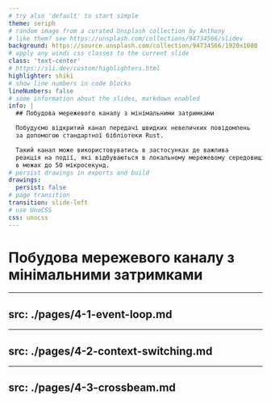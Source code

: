 ```yaml
---
# try also 'default' to start simple
theme: seriph
# random image from a curated Unsplash collection by Anthony
# like them? see https://unsplash.com/collections/94734566/slidev
background: https://source.unsplash.com/collection/94734566/1920x1080
# apply any windi css classes to the current slide
class: 'text-center'
# https://sli.dev/custom/highlighters.html
highlighter: shiki
# show line numbers in code blocks
lineNumbers: false
# some information about the slides, markdown enabled
info: |
  ## Побудова мережевого каналу з мінімальними затримками

  Побудуємо відкритий канал передачі швидких невеличких повідомлень
  за допомогою стандартної бібліотеки Rust.

  Такий канал може використовуватись в застосунках де важлива
  реакція на події, які відбуваються в локальному мережевому середовищі,
  в межах до 50 мікросекунд.
# persist drawings in exports and build
drawings:
  persist: false
# page transition
transition: slide-left
# use UnoCSS
css: unocss
---
```


# Побудова мережевого каналу з мінімальними затримками

<!--
The last comment block of each slide will be treated as slide notes. It will be visible and editable in Presenter Mode along with the slide. [Read more in the docs](https://sli.dev/guide/syntax.html#notes)
-->

---
src: ./pages/4-1-event-loop.md
---
---
src: ./pages/4-2-context-switching.md
---
---
src: ./pages/4-3-crossbeam.md
---
